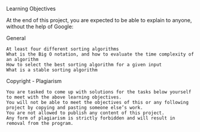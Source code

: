 Learning Objectives

At the end of this project, you are expected to be able to explain to anyone, without the help of Google:

General
	
	At least four different sorting algorithms
	What is the Big O notation, and how to evaluate the time complexity of an algorithm
	How to select the best sorting algorithm for a given input
	What is a stable sorting algorithm

Copyright - Plagiarism
	
	You are tasked to come up with solutions for the tasks below yourself to meet with the above learning objectives.
	You will not be able to meet the objectives of this or any following project by copying and pasting someone else’s work.
	You are not allowed to publish any content of this project.
	Any form of plagiarism is strictly forbidden and will result in removal from the program.
